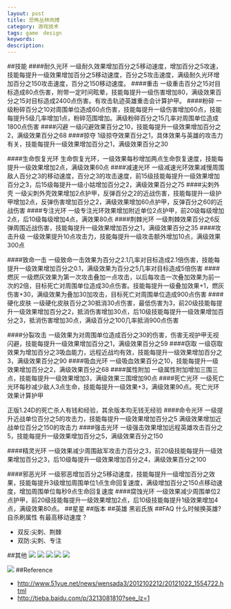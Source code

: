 ```yaml
---
layout: post
title: 恐怖丛林肉搏
category: 游戏技术
tags: game　design
keywords:
description: 
---
```

##技能
####耐久光环
一级耐久效果增加百分之5移动速度，增加百分之5攻速，技能每提升一级效果增加百分之5移动速度，百分之5攻击速度，满级耐久光环增加百分之150攻击速度，百分之150移动速度。
####重击
一级重击百分之15对目标造成80点伤害，附带一定时间眩晕，技能每提升一级伤害增加80，满级效果百分之15对目标造成2400点伤害。有攻击轨迹英雄重击会计算护甲。
####粉碎
一级粉碎百分之10对周围单位造成60点伤害，技能每提升一级伤害增加60点，技能每提升5级几率增加1点，粉碎范围增加。满级粉碎百分之15几率对周围单位造成1800点伤害
####闪避
一级闪避效果百分之10，技能每提升一级效果增加百分之2，满级效果百分之68
####掠夺
1级掠夺效果百分之1，具体效果与英雄的攻击力有关，技能每提升一级效果增加百分之1，满级效果百分之30

####生命恢复光环
生命恢复光环，一级效果每秒增加两点生命恢复速度，技能每提升一级效果增加2点，满级效果60点
####减速光环
一级减速光环效果减慢周围敌人百分之3的移动速度，百分之3的攻击速度，前15级技能每提升一级效果增加百分之3，后15级每提升一级小姑增加百分之2，满级效果百分之75
####尖刺外壳
一级尖刺外壳效果增加2点护甲，反弹百分之2的近战伤害，技能每提升一级护甲增加2点，反弹伤害增加百分之2，满级效果增加60点护甲，反弹百分之60的近战伤害
####专注光环
一级专注光环效果增加附近单位2点护甲，前20级每级增加2点，后10级每级增加4点，满效果80点
####荆棘光环
一级荆棘效果百分之6反弹周围近战伤害，技能每提升一级效果增加百分之1，满级效果百分之35
####攻击升级
一级效果提升10点攻击力，技能每提升一级攻击额外增加10点，满级效果300点

####致命一击
一级致命一击效果为百分之2.1几率对目标造成2.1倍伤害，技能每提升一级效果增加百分之0.1，满级效果为百分之5几率对目标造成5倍伤害
####燃灰
一级燃灰效果为第一次攻击叠加一点攻击，以后每攻击一次叠加效果为前一次的2倍，目标死亡对周围单位造成30点伤害。技能每提升一级叠加效果+1，燃灰伤害+30，满级效果为叠加30加攻击，目标死亡对周围单位造成900点伤害
####硬化皮肤
一级硬化皮肤百分之30抵消30点伤害，最低伤害为3，前20级技能每提升一级效果增加百分之2，抵消伤害增加30点，后10级技能每提升一级效果增加百分之3，抵消伤害增加30点，满级百分之100几率抵消900点伤害

####分裂攻击
一级效果为对周围单位造成百分之30的伤害，伤害无视护甲无视闪避，技能每提升一级效果增加百分之1，满级效果百分之59
####窃取
一级窃取效果为增加百分之3吸血能力，远程近战均有效，技能每提升一级效果增加百分之3，满级效果百分之90
####吸血光环
一级吸血效果百分之10，技能每提升一级效果增加百分之2，满级效果百分之68
####属性附加
一级属性附加增加三围三点，技能每提升一级效果增加3，满级效果三围增加90点
####死亡光环
一级死亡光环每秒减少敌人3点生命，技能每提升一级效果+3，满级效果90点。死亡光环效果计算护甲

正版1.24D的死亡杀人有钱和经验，其余版本均无钱无经验
####命令光环
一级提升近战单位百分之5的攻击力，技能每提升一级效果增加百分之5 满级效果增加近战单位百分之150的攻击力
####强击光环
一级强击效果增加远程英雄攻击百分之5，技能每提升一级效果增加百分之5，满级效果百分之150

####精灵光环
一级效果减少周围敌军攻击力百分之3，前20级技能每提升一级效果增加百分之3，后10级每提升一级效果增加百分之4，满级效果百分之100

####邪恶光环
一级邪恶增加百分之5移动速度，技能每提升一级增加百分之效果，技能每提升3级增加周围单位1点生命回复速度，满级增加百分之150点移动速度，增加周围单位每秒9点生命回复速度
####腐蚀光环
一级效果减少周围单位2点护甲，前20级技能每提升一级效果增加2点，后10级技能每提升1级效果增加4点，满级效果80点。
##星星
##版本
##英雄
黑岩氏族
##FAQ
什么时候换英雄?
自杀刷属性
有最高移动速度？

* 双反:尖刺、荆棘
* 双防:尖刺、专注

##其他
![](/Resources/恐怖丛林肉搏_1.jpg)
![](/Resources/恐怖丛林肉搏_2.jpg)
![](/Resources/恐怖丛林肉搏_3.jpg)
![](/Resources/恐怖丛林肉搏_4.jpg)
![](/Resources/恐怖丛林肉搏_5.jpg)

![](/Resources/恐怖丛林肉搏_6.bmp)
##Reference
* <http://www.51yue.net/news/wensada3/2012102212/20121022_1554722.html>
* <http://tieba.baidu.com/p/3213081810?see_lz=1>